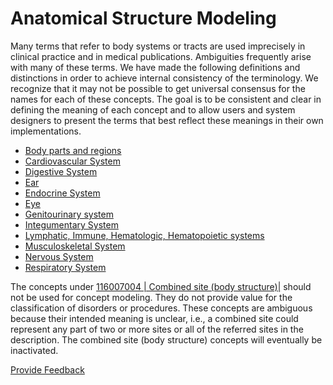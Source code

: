 # Anatomical Structure Modeling

Many terms that refer to body systems or tracts are used imprecisely in clinical practice and in medical publications. Ambiguities frequently arise with many of these terms. We have made the following definitions and distinctions in order to achieve internal consistency of the terminology. We recognize that it may not be possible to get universal consensus for the names for each of these concepts. The goal is to be consistent and clear in defining the meaning of each concept and to allow users and system designers to present the terms that best reflect these meanings in their own implementations.

* [Body parts and regions](../../body-structure/body-parts-and-regions.md)
* [Cardiovascular System](../../body-structure/cardiovascular-system.md)
* [Digestive System](../../body-structure/digestive-system.md)
* [Ear](../../body-structure/ear.md)
* [Endocrine System](../../body-structure/endocrine-system.md)
* [Eye](../../body-structure/eye.md)
* [Genitourinary system](../../body-structure/genitourinary-system.md)
* [Integumentary System](../../body-structure/integumentary-system.md)
* [Lymphatic, Immune, Hematologic, Hematopoietic systems](../../body-structure/lymphatic-immune-hematologic-hematopoietic-systems.md)
* [Musculoskeletal System](../../body-structure/musculoskeletal-system.md)
* [Nervous System](../../body-structure/nervous-system.md)
* [Respiratory System](../../body-structure/respiratory-system.md)

The concepts under [116007004 | Combined site (body structure)|](http://snomed.info/id/116007004) should not be used for concept modeling. They do not provide value for the classification of disorders or procedures. These concepts are ambiguous because their intended meaning is unclear, i.e., a combined site could represent any part of two or more sites or all of the referred sites in the description. The combined site (body structure) concepts will eventually be inactivated.






<a href="https://docs.google.com/forms/d/e/1FAIpQLScTmbZIf0UEQwYDkY27EEWBkaiYkHSbR0_9DmFrMLXoQLyL7Q/viewform?usp=pp_url&entry.1767247133=SCT+Editorial+Guide&entry.670899847=Anatomical%20Structure%20Modeling" class="button primary">Provide Feedback</a>
